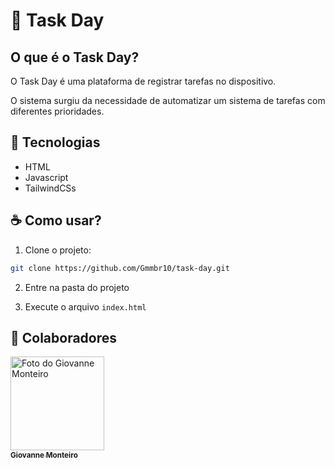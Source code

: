 # 📝 Task Day


## O que é o Task Day?

O Task Day é uma plataforma de registrar tarefas no dispositivo.

O sistema surgiu da necessidade de automatizar um sistema de tarefas com diferentes prioridades.

## 🚀 Tecnologias

- HTML
- Javascript
- TailwindCSs

## ☕ Como usar?

1. Clone o projeto:

```bash
git clone https://github.com/Gmmbr10/task-day.git
```

2. Entre na pasta do projeto

3. Execute o arquivo `index.html`

## 🤝 Colaboradores

<a href="https://github.com/Gmmbr10" title="Github do Giovanne Monteiro">
    <img src="https://github.com/Gmmbr10.png" width="150px;" alt="Foto do Giovanne Monteiro"/><br>
    <sub>
        <b>Giovanne Monteiro</b>
    </sub>
</a>